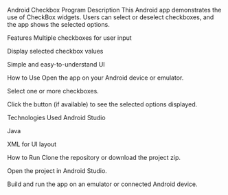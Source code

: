 Android Checkbox Program
Description
This Android app demonstrates the use of CheckBox widgets. Users can select or deselect checkboxes, and the app shows the selected options.

Features
Multiple checkboxes for user input

Display selected checkbox values

Simple and easy-to-understand UI

How to Use
Open the app on your Android device or emulator.

Select one or more checkboxes.

Click the button (if available) to see the selected options displayed.

Technologies Used
Android Studio

Java

XML for UI layout

How to Run
Clone the repository or download the project zip.

Open the project in Android Studio.

Build and run the app on an emulator or connected Android device.
